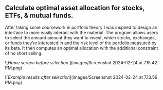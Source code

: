 ## Calculate optimal asset allocation for stocks, ETFs, & mutual funds. 

After taking some coursework in portfolio theory I was inspired to design an interface to more easily interact with the material. The program allows users to select the amount amount they want to invest, which stocks, exchanges, or funds they're interested in and the risk level of the portfolio measured by its beta. It then computes an optimal allocation with the additional constraint of no short selling.

![*Home screen before selection* ](images/Screenshot 2024-02-24 at 7.15.42 PM.png)

![*Example results after selection*](images/Screenshot 2024-02-24 at 7.13.59 PM.png)
